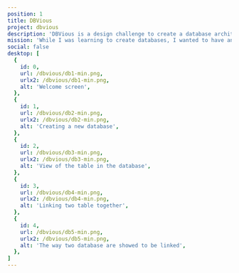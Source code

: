 ```yaml
---
position: 1
title: DBVious
project: dbvious
description: 'DBVious is a design challenge to create a database architecture easily'
mission: 'While I was learning to create databases, I wanted to have an easier and cleaner way of seeing the database I was creating and which items were linked together.'
social: false
desktop: [
  {
    id: 0,
    url: /dbvious/db1-min.png,
    urlx2: /dbvious/db1-min.png,
    alt: 'Welcome screen',
  },
  {
    id: 1,
    url: /dbvious/db2-min.png,
    urlx2: /dbvious/db2-min.png,
    alt: 'Creating a new database',
  },
  {
    id: 2,
    url: /dbvious/db3-min.png,
    urlx2: /dbvious/db3-min.png,
    alt: 'View of the table in the database',
  },
  {
    id: 3,
    url: /dbvious/db4-min.png,
    urlx2: /dbvious/db4-min.png,
    alt: 'Linking two table together',
  },
  {
    id: 4,
    url: /dbvious/db5-min.png,
    urlx2: /dbvious/db5-min.png,
    alt: 'The way two database are showed to be linked',
  },
]
---
```

